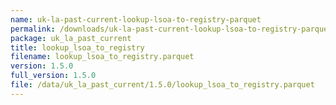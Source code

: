 ```yaml
---
name: uk-la-past-current-lookup-lsoa-to-registry-parquet
permalink: /downloads/uk-la-past-current-lookup-lsoa-to-registry-parquet/1_5_0
package: uk_la_past_current
title: lookup_lsoa_to_registry
filename: lookup_lsoa_to_registry.parquet
version: 1.5.0
full_version: 1.5.0
file: /data/uk_la_past_current/1.5.0/lookup_lsoa_to_registry.parquet
---
```

